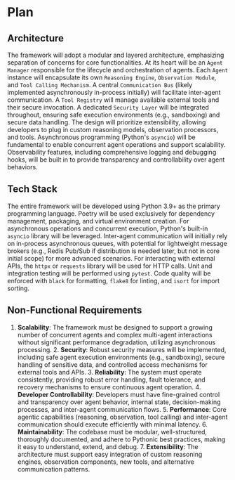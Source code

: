 # Plan

## Architecture
The framework will adopt a modular and layered architecture, emphasizing separation of concerns for core functionalities. At its heart will be an `Agent Manager` responsible for the lifecycle and orchestration of agents. Each `Agent` instance will encapsulate its own `Reasoning Engine`, `Observation Module`, and `Tool Calling Mechanism`. A central `Communication Bus` (likely implemented asynchronously in-process initially) will facilitate inter-agent communication. A `Tool Registry` will manage available external tools and their secure invocation. A dedicated `Security Layer` will be integrated throughout, ensuring safe execution environments (e.g., sandboxing) and secure data handling. The design will prioritize extensibility, allowing developers to plug in custom reasoning models, observation processors, and tools. Asynchronous programming (Python's `asyncio`) will be fundamental to enable concurrent agent operations and support scalability. Observability features, including comprehensive logging and debugging hooks, will be built in to provide transparency and controllability over agent behaviors.

## Tech Stack
The entire framework will be developed using Python 3.9+ as the primary programming language. Poetry will be used exclusively for dependency management, packaging, and virtual environment creation. For asynchronous operations and concurrent execution, Python's built-in `asyncio` library will be leveraged. Inter-agent communication will initially rely on in-process asynchronous queues, with potential for lightweight message brokers (e.g., Redis Pub/Sub if distribution is needed later, but not in core initial scope) for more advanced scenarios. For interacting with external APIs, the `httpx` or `requests` library will be used for HTTP calls. Unit and integration testing will be performed using `pytest`. Code quality will be enforced with `black` for formatting, `flake8` for linting, and `isort` for import sorting.

## Non-Functional Requirements
1. **Scalability**: The framework must be designed to support a growing number of concurrent agents and complex multi-agent interactions without significant performance degradation, utilizing asynchronous processing. 2. **Security**: Robust security measures will be implemented, including safe agent execution environments (e.g., sandboxing), secure handling of sensitive data, and controlled access mechanisms for external tools and APIs. 3. **Reliability**: The system must operate consistently, providing robust error handling, fault tolerance, and recovery mechanisms to ensure continuous agent operation. 4. **Developer Controllability**: Developers must have fine-grained control and transparency over agent behavior, internal state, decision-making processes, and inter-agent communication flows. 5. **Performance**: Core agentic capabilities (reasoning, observation, tool calling) and inter-agent communication should execute efficiently with minimal latency. 6. **Maintainability**: The codebase must be modular, well-structured, thoroughly documented, and adhere to Pythonic best practices, making it easy to understand, extend, and debug. 7. **Extensibility**: The architecture must support easy integration of custom reasoning engines, observation components, new tools, and alternative communication patterns.

